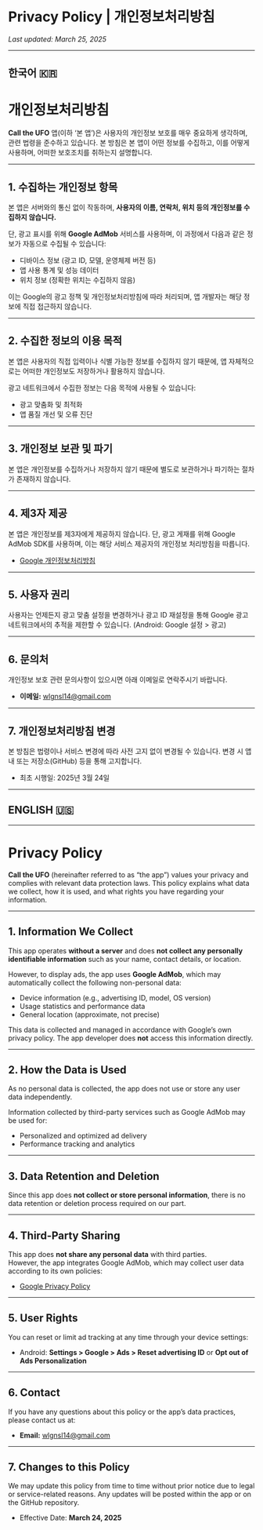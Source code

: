 # Privacy Policy | 개인정보처리방침

_Last updated: March 25, 2025_

---

## 한국어 🇰🇷

# 개인정보처리방침

**Call the UFO** 앱(이하 ‘본 앱’)은 사용자의 개인정보 보호를 매우 중요하게 생각하며, 관련 법령을 준수하고 있습니다. 본 방침은 본 앱이 어떤 정보를 수집하고, 이를 어떻게 사용하며, 어떠한 보호조치를 취하는지 설명합니다.

---

## 1. 수집하는 개인정보 항목

본 앱은 서버와의 통신 없이 작동하며, **사용자의 이름, 연락처, 위치 등의 개인정보를 수집하지 않습니다.**

단, 광고 표시를 위해 **Google AdMob** 서비스를 사용하며, 이 과정에서 다음과 같은 정보가 자동으로 수집될 수 있습니다:

- 디바이스 정보 (광고 ID, 모델, 운영체제 버전 등)
- 앱 사용 통계 및 성능 데이터
- 위치 정보 (정확한 위치는 수집하지 않음)

이는 Google의 광고 정책 및 개인정보처리방침에 따라 처리되며, 앱 개발자는 해당 정보에 직접 접근하지 않습니다.

---

## 2. 수집한 정보의 이용 목적

본 앱은 사용자의 직접 입력이나 식별 가능한 정보를 수집하지 않기 때문에, 앱 자체적으로는 어떠한 개인정보도 저장하거나 활용하지 않습니다.

광고 네트워크에서 수집한 정보는 다음 목적에 사용될 수 있습니다:

- 광고 맞춤화 및 최적화
- 앱 품질 개선 및 오류 진단

---

## 3. 개인정보 보관 및 파기

본 앱은 개인정보를 수집하거나 저장하지 않기 때문에 별도로 보관하거나 파기하는 절차가 존재하지 않습니다.

---

## 4. 제3자 제공

본 앱은 개인정보를 제3자에게 제공하지 않습니다. 단, 광고 게재를 위해 Google AdMob SDK를 사용하며, 이는 해당 서비스 제공자의 개인정보 처리방침을 따릅니다.

- [Google 개인정보처리방침](https://policies.google.com/privacy)

---

## 5. 사용자 권리

사용자는 언제든지 광고 맞춤 설정을 변경하거나 광고 ID 재설정을 통해 Google 광고 네트워크에서의 추적을 제한할 수 있습니다. (Android: Google 설정 > 광고)

---

## 6. 문의처

개인정보 보호 관련 문의사항이 있으시면 아래 이메일로 연락주시기 바랍니다.

- **이메일:** wlgnsl14@gmail.com

---

## 7. 개인정보처리방침 변경

본 방침은 법령이나 서비스 변경에 따라 사전 고지 없이 변경될 수 있습니다. 변경 시 앱 내 또는 저장소(GitHub) 등을 통해 고지합니다.

- 최초 시행일: 2025년 3월 24일

---

## ENGLISH 🇺🇸

---

# Privacy Policy

**Call the UFO** (hereinafter referred to as “the app”) values your privacy and complies with relevant data protection laws. This policy explains what data we collect, how it is used, and what rights you have regarding your information.

---

## 1. Information We Collect

This app operates **without a server** and does **not collect any personally identifiable information** such as your name, contact details, or location.

However, to display ads, the app uses **Google AdMob**, which may automatically collect the following non-personal data:

- Device information (e.g., advertising ID, model, OS version)
- Usage statistics and performance data
- General location (approximate, not precise)

This data is collected and managed in accordance with Google’s own privacy policy. The app developer does **not** access this information directly.

---

## 2. How the Data is Used

As no personal data is collected, the app does not use or store any user data independently.

Information collected by third-party services such as Google AdMob may be used for:

- Personalized and optimized ad delivery
- Performance tracking and analytics

---

## 3. Data Retention and Deletion

Since this app does **not collect or store personal information**, there is no data retention or deletion process required on our part.

---

## 4. Third-Party Sharing

This app does **not share any personal data** with third parties.  
However, the app integrates Google AdMob, which may collect user data according to its own policies:

- [Google Privacy Policy](https://policies.google.com/privacy)

---

## 5. User Rights

You can reset or limit ad tracking at any time through your device settings:

- Android: **Settings > Google > Ads > Reset advertising ID** or **Opt out of Ads Personalization**

---

## 6. Contact

If you have any questions about this policy or the app’s data practices, please contact us at:

- **Email:** wlgnsl14@gmail.com

---

## 7. Changes to this Policy

We may update this policy from time to time without prior notice due to legal or service-related reasons. Any updates will be posted within the app or on the GitHub repository.

- Effective Date: **March 24, 2025**


